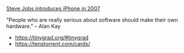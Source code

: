 [Steve Jobs introduces iPhone in 2007](https://youtu.be/MnrJzXM7a6o?t=601)

"People who are really serious about software should make their own hardware." – Alan Kay

- https://tinygrad.org/#tinygrad
- https://tenstorrent.com/cards/
